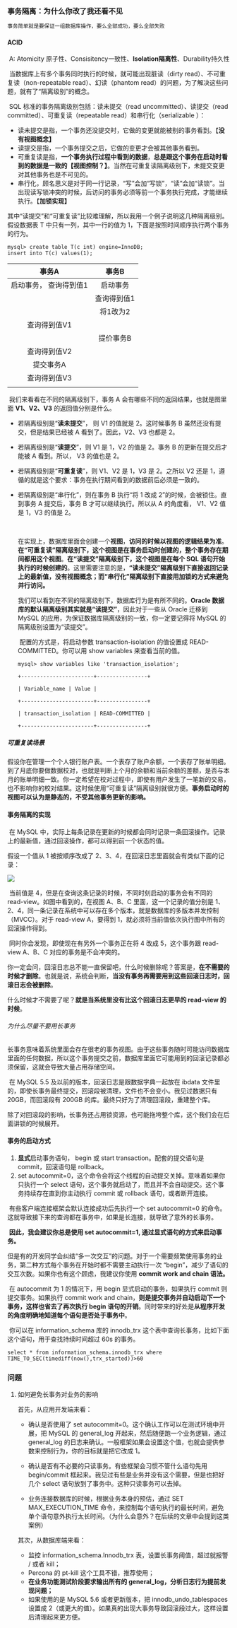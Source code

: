 ### 事务隔离：为什么你改了我还看不见

~~~markdown
事务简单就是要保证一组数据库操作，要么全部成功，要么全部失败
~~~

#### ACID

​		A: Atomicity 原子性、Consisitency一致性、**Isolation隔离性**、Durability持久性

​		当数据库上有多个事务同时执行的时候，就可能出现脏读（dirty read）、不可重复读（non-repeatable read）、幻读（phantom read）的问题，为了解决这些问题，就有了“隔离级别”的概念。

​		SQL 标准的事务隔离级别包括：读未提交（read uncommitted）、读提交（read committed）、可重复读（repeatable read）和串行化（serializable ）：

- 读未提交是指，一个事务还没提交时，它做的变更就能被别的事务看到。【**没有视图概念】**
- 读提交是指，一个事务提交之后，它做的变更才会被其他事务看到。
- 可重复读是指，**一个事务执行过程中看到的数据**，**总是跟这个事务在启动时看到的数据是一致的【视图控制？】**。当然在可重复读隔离级别下，未提交变更对其他事务也是不可见的。
- 串行化，顾名思义是对于同一行记录，“写”会加“写锁”，“读”会加“读锁”。当出现读写锁冲突的时候，后访问的事务必须等前一个事务执行完成，才能继续执行。【**加锁实现】**

其中“读提交”和“可重复读”比较难理解，所以我用一个例子说明这几种隔离级别。假设数据表 T 中只有一列，其中一行的值为 1，下面是按照时间顺序执行两个事务的行为。



~~~mysql
mysql> create table T(c int) engine=InnoDB;
insert into T(c) values(1);
~~~

|         事务A          |    事务B    |
| :--------------------: | :---------: |
| 启动事务， 查询得到值1 |  启动事务   |
|                        | 查询得到值1 |
|                        |  将1改为2   |
|      查询得到值V1      |             |
|                        |  提价事务B  |
|      查询得到值V2      |             |
|       提交事务A        |             |
|      查询得到值V3      |             |
|                        |             |

​		我们来看看在不同的隔离级别下，事务 A 会有哪些不同的返回结果，也就是图里面 **V1、V2、V3** 的返回值分别是什么。

- 若隔离级别是“**读未提交**”， 则 V1 的值就是 2。这时候事务 B 虽然还没有提交，但是结果已经被 A 看到了。因此，V2、V3 也都是 2。

- 若隔离级别是“**读提交**”，则 V1 是 1，V2 的值是 2。事务 B 的更新在提交后才能被 A 看到。所以， V3 的值也是 2。

- 若隔离级别是“**可重复读**”，则 V1、V2 是 1，V3 是 2。之所以 V2 还是 1，遵循的就是这个要求：事务在执行期间看到的数据前后必须是一致的。

- 若隔离级别是“串行化”，则在事务 B 执行“将 1 改成 2”的时候，会被锁住。直到事务 A 提交后，事务 B 才可以继续执行。所以从 A 的角度看， V1、V2 值是 1，V3 的值是 2。

  

  ​	

  ​			在实现上，数据库里面会创建一个**视图**，**访问的时候以视图的逻辑结果为准**。**在“可重复读”隔离级别下，这个视图是在事务启动时创建的，整个事务存在期间都用这个视图**。**在“读提交”隔离级别下，这个视图是在每个 SQL 语句开始执行的时候创建的**。这里需要注意的是，**“读未提交”隔离级别下直接返回记录上的最新值，没有视图概念；而“串行化”隔离级别下直接用加锁的方式来避免并行访问。**

  ​	我们可以看到在不同的隔离级别下，数据库行为是有所不同的。**Oracle 数据库的默认隔离级别其实就是“读提交”**，因此对于一些从 Oracle 迁移到 MySQL 的应用，为保证数据库隔离级别的一致，你一定要记得将 MySQL 的隔离级别设置为“读提交”。

  ​	配置的方式是，将启动参数 transaction-isolation 的值设置成 READ-COMMITTED。你可以用 show variables 来查看当前的值。

  ~~~mysql
  mysql> show variables like 'transaction_isolation';
  
  +-----------------------+----------------+
  
  | Variable_name | Value |
  
  +-----------------------+----------------+
  
  | transaction_isolation | READ-COMMITTED |
  
  +-----------------------+----------------+
  ~~~

##### 可重复读场景

​		假设你在管理一个个人银行账户表。一个表存了账户余额，一个表存了账单明细。到了月底你要做数据校对，也就是判断上个月的余额和当前余额的差额，是否与本月的账单明细一致。你一定希望在校对过程中，即使有用户发生了一笔新的交易，也不影响你的校对结果。这时候使用“可重复读”隔离级别就很方便。**事务启动时的视图可以认为是静态的，不受其他事务更新的影响。**



#### 事务隔离的实现

​		在 MySQL 中，实际上每条记录在更新的时候都会同时记录一条回滚操作。记录上的最新值，通过回滚操作，都可以得到前一个状态的值。

假设一个值从 1 被按顺序改成了 2、3、4，在回滚日志里面就会有类似下面的记录：

![](.\image\mysql事务回滚记录i.png)



​		当前值是 4，但是在查询这条记录的时候，不同时刻启动的事务会有不同的 read-view。如图中看到的，在视图 A、B、C 里面，这一个记录的值分别是 1、2、4，同一条记录在系统中可以存在多个版本，就是数据库的多版本并发控制（MVCC）。对于 read-view A，要得到 1，就必须将当前值依次执行图中所有的回滚操作得到。

​		同时你会发现，即使现在有另外一个事务正在将 4 改成 5，这个事务跟 read-view A、B、C 对应的事务是不会冲突的。

​		你一定会问，回滚日志总不能一直保留吧，什么时候删除呢？答案是，**在不需要的时候才删除**。也就是说，系统会判断，**当没有事务再需要用到这些回滚日志时，回滚日志会被删除**。



什么时候才不需要了呢？**就是当系统里没有比这个回滚日志更早的 read-view 的时候**。



###### 为什么尽量不要用长事务

​		长事务意味着系统里面会存在很老的事务视图。由于这些事务随时可能访问数据库里面的任何数据，所以这个事务提交之前，数据库里面它可能用到的回滚记录都必须保留，这就会导致大量占用存储空间。

​		在 MySQL 5.5 及以前的版本，回滚日志是跟数据字典一起放在 ibdata 文件里的，即使长事务最终提交，回滚段被清理，文件也不会变小。我见过数据只有 20GB，而回滚段有 200GB 的库。最终只好为了清理回滚段，重建整个库。



​		除了对回滚段的影响，长事务还占用锁资源，也可能拖垮整个库，这个我们会在后面讲锁的时候展开。

#### 事务的启动方式

1. **显式**启动事务语句， begin 或 start transaction。配套的提交语句是 commit，回滚语句是 rollback。
2. set autocommit=0，这个命令会将这个线程的自动提交关掉。意味着如果你只执行一个 select 语句，这个事务就启动了，而且并不会自动提交。这个事务持续存在直到你主动执行 commit 或 rollback 语句，或者断开连接。



​		有些客户端连接框架会默认连接成功后先执行一个 set autocommit=0 的命令。这就导致接下来的查询都在事务中，如果是长连接，就导致了意外的长事务。



​		**因此，我会建议你总是使用 set autocommit=1, 通过显式语句的方式来启动事务。**



​		但是有的开发同学会纠结“多一次交互”的问题。对于一个需要频繁使用事务的业务，第二种方式每个事务在开始时都不需要主动执行一次 “begin”，减少了语句的交互次数。如果你也有这个顾虑，我建议你使用 **commit work and chain 语法。**



​		在 autocommit 为 1 的情况下，用 begin 显式启动的事务，如果执行 commit 则提交事务。如果执行 commit work and chain，**则是提交事务并自动启动下一个事务，这样也省去了再次执行 begin 语句的开销**。同时带来的好处是**从程序开发的角度明确地知道每个语句是否处于事务中**。



​		你可以在 information_schema 库的 innodb_trx 这个表中查询长事务，比如下面这个语句，用于查找持续时间超过 60s 的事务。

~~~mysql
select * from information_schema.innodb_trx where TIME_TO_SEC(timediff(now(),trx_started))>60
~~~





### 问题

1. 如何避免长事务对业务的影响

   首先，从应用开发端来看：

   - 确认是否使用了 set autocommit=0。这个确认工作可以在测试环境中开展，把 MySQL 的 general_log 开起来，然后随便跑一个业务逻辑，通过 general_log 的日志来确认。一般框架如果会设置这个值，也就会提供参数来控制行为，你的目标就是把它改成 1。

   - 确认是否有不必要的只读事务。有些框架会习惯不管什么语句先用 begin/commit 框起来。我见过有些是业务并没有这个需要，但是也把好几个 select 语句放到了事务中。这种只读事务可以去掉。

   - 业务连接数据库的时候，根据业务本身的预估，通过 SET MAX_EXECUTION_TIME 命令，来控制每个语句执行的最长时间，避免单个语句意外执行太长时间。（为什么会意外？在后续的文章中会提到这类案例）

     
   
   
   其次，从数据库端来看：
   
   - 监控 information_schema.Innodb_trx 表，设置长事务阈值，超过就报警 / 或者 kill；
   - Percona 的 pt-kill 这个工具不错，推荐使用；
   - **在业务功能测试阶段要求输出所有的 general_log，分析日志行为提前发现问题；**
   - 如果使用的是 MySQL 5.6 或者更新版本，把 innodb_undo_tablespaces 设置成 2（或更大的值）。如果真的出现大事务导致回滚段过大，这样设置后清理起来更方便。

​     